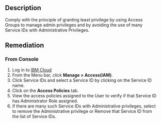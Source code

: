 ## Description

Comply with the principle of granting least privilege by using Access Groups to manage admin privileges and by avoiding the use of many Service IDs with Administrative Privileges.

## Remediation

### From Console

1. Log in to [IBM Cloud](https://cloud.ibm.com)
2. From the Menu bar, click **Manage > Access(IAM)**.
3. Click Service IDs and select a Service ID by clicking on the Service ID name.
4. Click on the **Access Policies** tab.
5. View the access policies assigned to the User to verify if that Service ID has
Administrator Role assigned.
6. If there are many such Service IDs with Administrative privileges, select to remove the Administrative privilege or Remove that Service ID from the list of Service IDs.